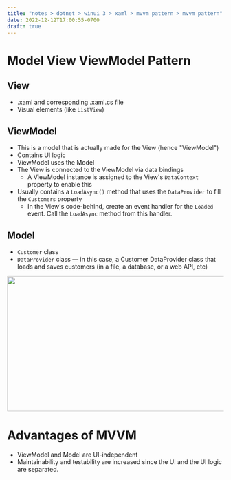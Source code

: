 ```yaml
---
title: "notes > dotnet > winui 3 > xaml > mvvm pattern > mvvm pattern"
date: 2022-12-12T17:00:55-0700
draft: true
---
```

# Model View ViewModel Pattern
## View
- .xaml and corresponding .xaml.cs file
- Visual elements (like `ListView`)

## ViewModel
- This is a model that is actually made for the View (hence "ViewModel")
- Contains UI logic
- ViewModel uses the Model
- The View is connected to the ViewModel via data bindings
  - A ViewModel instance is assigned to the View's `DataContext` property to enable this
- Usually contains a `LoadAsync()` method that uses the `DataProvider` to fill the `Customers` property
  - In the View's code-behind, create an event handler for the `Loaded` event. Call the `LoadAsync` method from this handler.

## Model
- `Customer` class
- `DataProvider` class — in this case, a Customer DataProvider class that loads and saves customers (in a file, a database, or a web API, etc)

<img src="media/XAML_MVVM-Pattern-image1.png" style="width:7.41667in;height:3.26667in" />

# Advantages of MVVM
- ViewModel and Model are UI-independent
- Maintainability and testability are increased since the UI and the UI logic are separated.
